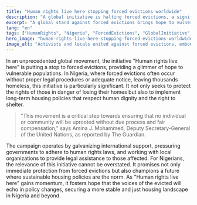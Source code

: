 ```yaml
---
title: "Human rights live here stopping forced evictions worldwide"
description: "A global initiative is halting forced evictions, a significant move that resonates with Nigerians."
excerpt: "A global stand against forced evictions brings hope to vulnerable communities."
lang: "en"
tags: ["HumanRights", "Nigeria", "ForcedEvictions", "GlobalInitiative", "HousingPolicy"]
hero_image: "human-rights-live-here-stopping-forced-evictions-worldwide.png"
image_alt: "Activists and locals united against forced evictions, embodying the spirit of 'Human rights live here'."
---
```


In an unprecedented global movement, the initiative "Human rights live here" is putting a stop to forced evictions, providing a glimmer of hope to vulnerable populations. In Nigeria, where forced evictions often occur without proper legal procedures or adequate notice, leaving thousands homeless, this initiative is particularly significant. It not only seeks to protect the rights of those in danger of losing their homes but also to implement long-term housing policies that respect human dignity and the right to shelter.

> "This movement is a critical step towards ensuring that no individual or community will be uprooted without due process and fair compensation," says Amina J. Mohammed, Deputy Secretary-General of the United Nations, as reported by The Guardian. 

The campaign operates by galvanizing international support, pressuring governments to adhere to human rights laws, and working with local organizations to provide legal assistance to those affected. For Nigerians, the relevance of this initiative cannot be overstated. It promises not only immediate protection from forced evictions but also champions a future where sustainable housing policies are the norm. As "Human rights live here" gains momentum, it fosters hope that the voices of the evicted will echo in policy changes, securing a more stable and just housing landscape in Nigeria and beyond.
